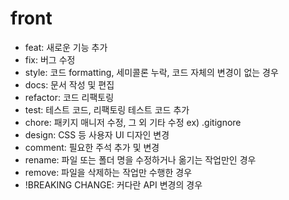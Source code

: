 # front

- feat: 새로운 기능 추가
- fix: 버그 수정
- style: 코드 formatting, 세미콜론 누락, 코드 자체의 변경이 없는 경우
- docs: 문서 작성 및 편집
- refactor: 코드 리팩토링
- test: 테스트 코드, 리팩토링 테스트 코드 추가
- chore: 패키지 매니저 수정, 그 외 기타 수정 ex) .gitignore
- design: CSS 등 사용자 UI 디자인 변경
- comment: 필요한 주석 추가 및 변경
- rename: 파일 또는 폴더 명을 수정하거나 옮기는 작업만인 경우
- remove: 파일을 삭제하는 작업만 수행한 경우
- !BREAKING CHANGE: 커다란 API 변경의 경우
